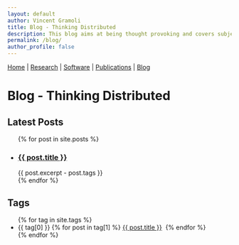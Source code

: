 ```yaml
---
layout: default
author: Vincent Gramoli
title: Blog - Thinking Distributed 
description: This blog aims at being thought provoking and covers subjects related to the distributed nature of blockchain systems.
permalink: /blog/
author_profile: false
---
```

[Home](../index) | [Research](../research) | [Software](../software) | [Publications](../publications) | [Blog](blog)

<h1>Blog - Thinking Distributed</h1>

<h2>Latest Posts</h2>
<ul>
  {% for post in site.posts %}
    <li>
      <h3><a href="{{ post.url }}">{{ post.title }}</a></h3>
      {{ post.excerpt - post.tags }}
    </li>
  {% endfor %}
</ul>

<h2>Tags</h2>
<ul>
{% for tag in site.tags %}
  <li>
  {{ tag[0] }}
    {% for post in tag[1] %}
      <a href="{{ post.url }}">{{ post.title }}</a>&nbsp;
    {% endfor %}
  </li>
{% endfor %}
</ul>
